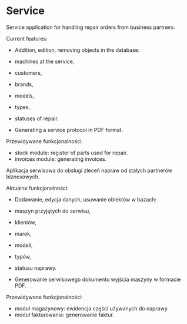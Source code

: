 # Service
Service application for handling repair orders from business partners.

Current features:

 - Addition, edition, removing objects in the database:
  - machines at the service,
  - customers,
  - brands,
  - models,
  - types,
  - statuses of repair.

 - Generating a service protocol in PDF format.
 
Przewidywane funkcjonalności:

- stock module: register of parts used for repair.
- invoices module: generating invoices.



Aplikacja serwisowa do obsługi zleceń napraw od stałych partnerów biznesowych.

Aktualne funkcjonalności:

- Dodawanie, edycja danych, usuwanie obiektów w bazach:
 - maszyn przyjętych do serwisu,
 - klientów,
 - marek,
 - modeli,
 - typów,
 - statusu naprawy.

- Generowanie serwisowego dokumentu wyjścia maszyny w formacie PDF.

Przewidywane funkcjonalności:

- moduł magazynowy: ewidencja części używanych do naprawy.
- moduł fakturowania: generowanie faktur.
